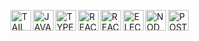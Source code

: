 [<img align="left" alt="TAILWINDCSS" width="33px" src="https://res.cloudinary.com/batn05000/image/upload/v1596632548/4_anocis.png" />][tw]
[<img align="left" alt="JAVASCRIPT" width="33px" src="https://res.cloudinary.com/batn05000/image/upload/v1596632555/6_eu3ypw.png" />][js]
[<img align="left" alt="TYPESCRIPT" width="33px" src="https://res.cloudinary.com/batn05000/image/upload/v1596632543/13_ujrcg8.png" />][ts]
[<img align="left" alt="REACT" width="33px" src="https://res.cloudinary.com/batn05000/image/upload/v1596632550/7_hwzqqi.png" />][react]
[<img align="left" alt="REACTNATIVE" width="33px" src="https://res.cloudinary.com/batn05000/image/upload/v1596632543/14_v6reie.png" />][rn]
[<img align="left" alt="ELECTRONJS" width="33px" src="https://res.cloudinary.com/batn05000/image/upload/v1596633154/18_vqdjug.png" />][elct]
[<img align="left" alt="NODEJS" width="33px" src="https://res.cloudinary.com/batn05000/image/upload/v1596632554/9_hazfik.png" />][node]
[<img align="left" alt="POSTGRESQL" width="33px" src="https://res.cloudinary.com/batn05000/image/upload/v1596632544/16_ijfgub.png" />][postgres]

<br />

[tw]: https://github.com/tailwindlabs/tailwindcss
[js]: https://github.com/airbnb/javascript
[ts]: https://github.com/microsoft/TypeScript
[react]: https://github.com/facebook/react
[rn]: https://github.com/facebook/react-native
[elct]: https://github.com/electron/electron
[node]: https://github.com/nodejs/node
[postgres]: https://github.com/ANXS/postgresql
